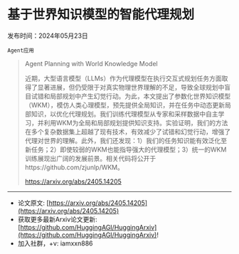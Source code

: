 # 基于世界知识模型的智能代理规划
发布时间：2024年05月23日

`Agent应用`
> Agent Planning with World Knowledge Model
>
> 近期，大型语言模型（LLMs）作为代理模型在执行交互式规划任务方面取得了显著进展，但仍受限于对真实物理世界理解的不足，导致全球规划中盲目试错和局部规划中产生幻觉行动。为此，本文提出了参数化世界知识模型（WKM），模仿人类心理模型，预先提供全局知识，并在任务中动态更新局部知识，以优化代理规划。我们训练代理模型从专家和采样数据中自主学习，并利用WKM为全局和局部规划提供知识支持。实验证明，我们的方法在多个复杂数据集上超越了现有技术，有效减少了试错和幻觉行动，增强了代理对世界的理解。此外，我们还发现：1）我们的任务知识能有效泛化至新任务；2）即使较弱的WKM也能指导强大的代理模型；3）统一的WKM训练展现出广阔的发展前景。相关代码将公开于https://github.com/zjunlp/WKM。
>
> https://arxiv.org/abs/2405.14205


<hr />

- 论文原文: [https://arxiv.org/abs/2405.14205](https://arxiv.org/abs/2405.14205)
- 获取更多最新Arxiv论文更新: [https://github.com/HuggingAGI/HuggingArxiv](https://github.com/HuggingAGI/HuggingArxiv)!
- 加入社群，+v: iamxxn886